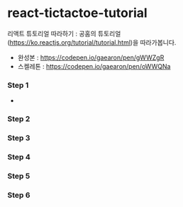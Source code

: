 # react-tictactoe-tutorial

리액트 튜토리얼 따라하기 : 공홈의 튜토리얼(https://ko.reactjs.org/tutorial/tutorial.html)을 따라가봅니다.
* 완성본 : https://codepen.io/gaearon/pen/gWWZgR
* 스켈레톤 : https://codepen.io/gaearon/pen/oWWQNa



### Step 1

* 



### Step 2


### Step 3



### Step 4


### Step 5

### Step 6

